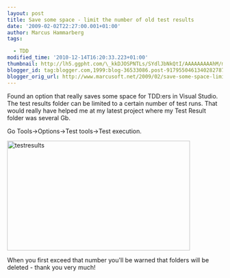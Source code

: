 ```yaml
---
layout: post
title: Save some space - limit the number of old test results
date: '2009-02-02T22:27:00.001+01:00'
author: Marcus Hammarberg
tags:

  - TDD
modified_time: '2010-12-14T16:20:33.223+01:00'
thumbnail: http://lh5.ggpht.com/\_kkDJOSPNTLs/SYdlJbNkQtI/AAAAAAAAAhM/mO2snzO8AfM/s72-c/testresults_thumb%5B1%5D.jpg?imgmax=800
blogger_id: tag:blogger.com,1999:blog-36533086.post-9179550461340282787
blogger_orig_url: http://www.marcusoft.net/2009/02/save-some-space-limit-number-of-old.html
---
```



Found an option that really saves some space for TDD:ers in Visual
Studio. The test results folder can be limited to a certain number of
test runs. That would really have helped me at my latest project where
my Test Result folder was several Gb.

Go Tools-\>Options-\>Test tools-\>Test execution.

[<img
src="http://lh5.ggpht.com/_kkDJOSPNTLs/SYdlJbNkQtI/AAAAAAAAAhM/mO2snzO8AfM/testresults_thumb%5B1%5D.jpg?imgmax=800"
style="border-right: 0px; border-top: 0px; border-left: 0px; border-bottom: 0px"
data-border="0" width="427" height="257" alt="testresults" />](http://lh5.ggpht.com/_kkDJOSPNTLs/SYdlI03mn1I/AAAAAAAAAhI/OapkHmSrTLQ/s1600-h/testresults%5B3%5D.jpg)

When you first exceed that number you'll be warned that folders will be
deleted - thank you very much!
